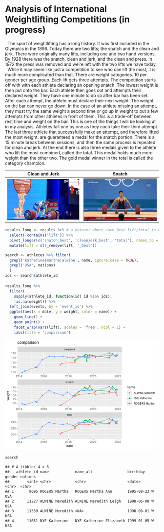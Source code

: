 Analysis of International Weightlifting Competitions (in progress)
================

  The sport of weightlifting has a long history. It was first included
in the Olympics in the 1896. Today there are two lifts; the snatch and
the clean and jerk. There were originally many lifts, including one and
two hand versions. By 1928 there was the snatch, clean and jerk, and the
clean and press. In 1972 the press was removed and we’re left with the
two lifts we have today.  
  While it may seem like just a competition to see who can lift the
most, it is much more complicated than that. There are weight
categories. 10 per gender per age group. Each lift gets three attempts.
The competition starts off with with each athlete declaring an opening
snatch. The lowest weight is then put onto the bar. Each athlete then
goes out and attempts their declared weight. They have one minute to do
so after bar has been set. After each attempt, the athlete must declare
their next weight. The weight on the bar can never go down. In the case
of an athlete missing an attempt, they must try the same weight a second
time or go up in weight to put a few attempts from other athletes in
front of them. This is a trade-off between rest time and weight on the
bar. This is one of the things I will be looking at in my analysis.
Athletes fall one by one as they each take their third attempt. The last
three athlete that successfully make an attempt, and therefore lifted
the most weight, are guaranteed a medal for the snatch portion. There is
a 15 minute break between sessions, and then the same process is
repeated for clean and jerk. At the end there is also three medals given
to the athlete who lift the most combined, called the total. This medal
holds much more weight than the other two. The gold medal winner in the
total is called the category champion.

|       Clean and Jerk       |          Snatch          |
|:--------------------------:|:------------------------:|
| ![ilya](./images/ilya.gif) | ![liu](./images/liu.gif) |

``` r
results_long <- results %>% # a dataset where each best lift/total is another line
  select(-contains('lift')) %>% 
  pivot_longer(c('snatch_best', 'cleanjerk_best', 'total'), names_to = 'lift', values_to = 'weight') %>% 
  mutate(lift = str_remove(lift, '_best'))
```

``` r
search <- athletes %>% filter(
  grepl('katherine|martha|alwine', name, ignore.case = TRUE),
  grepl('USA', nations)
  )
ids <- search$athlete_id

results_long %>%
  filter(
    sapply(athlete_id, function(id) id %in% ids),
    !is.na(weight)) %>% 
  left_join(events, by = 'event_id') %>%
  ggplot(aes(x = date, y = weight, color = name)) +
    geom_line() +
    geom_point() +
    facet_wrap(vars(lift), scales = 'free', ncol = 1) +
    labs(title = 'comparison')
```

![](analysis_files/figure-gfm/unnamed-chunk-2-1.png)<!-- -->

``` r
search
```

    ## # A tibble: 4 × 6
    ##   athlete_id name            name_alt                birthday   gender nations
    ##        <int> <chr>           <chr>                   <date>     <chr>  <chr>  
    ## 1       9095 ROGERS Martha   ROGERS Martha Ann       1995-08-23 W      USA    
    ## 2      11227 ALWINE Meredith ALWINE Meredith Leigh   1998-06-08 W      USA    
    ## 3      11339 ALWINE Meredith <NA>                    1998-08-01 W      USA    
    ## 4      11651 NYE Katherine   NYE Katherine Elizabeth 1999-01-05 W      USA
